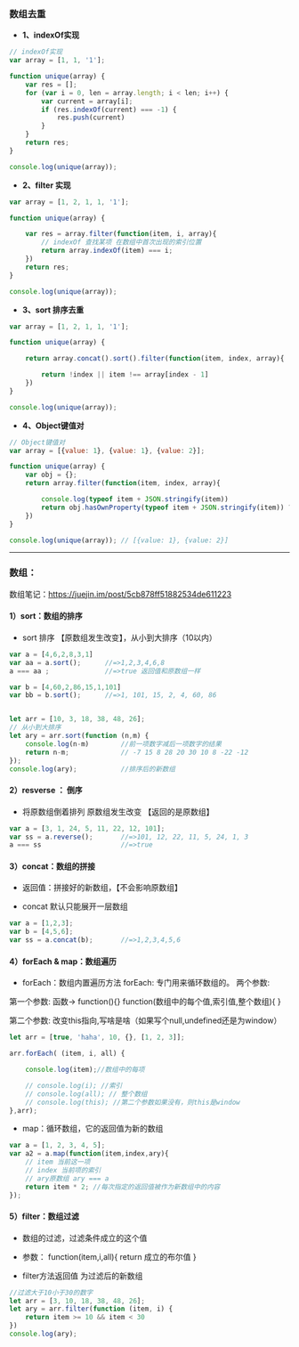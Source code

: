 ### 数组去重

- **1、indexOf实现**

```js
// indexOf实现
var array = [1, 1, '1'];

function unique(array) {
    var res = [];
    for (var i = 0, len = array.length; i < len; i++) {
        var current = array[i];
        if (res.indexOf(current) === -1) {
            res.push(current)
        }
    }
    return res;
}

console.log(unique(array));
```

- **2、filter 实现**

```js
var array = [1, 2, 1, 1, '1'];

function unique(array) {

    var res = array.filter(function(item, i, array){
        // indexOf 查找某项 在数组中首次出现的索引位置
        return array.indexOf(item) === i;
    })
    return res;
}

console.log(unique(array));
```

- **3、sort 排序去重**

```js
var array = [1, 2, 1, 1, '1'];

function unique(array) {

    return array.concat().sort().filter(function(item, index, array){

        return !index || item !== array[index - 1]
    })
}

console.log(unique(array));
```

- **4、Object键值对**

```js
// Object键值对
var array = [{value: 1}, {value: 1}, {value: 2}];

function unique(array) {
    var obj = {};
    return array.filter(function(item, index, array){

        console.log(typeof item + JSON.stringify(item))
        return obj.hasOwnProperty(typeof item + JSON.stringify(item)) ? false : (obj[typeof item + JSON.stringify(item)] = true)
    })
}

console.log(unique(array)); // [{value: 1}, {value: 2}]
```

---

### 数组：

数组笔记：https://juejin.im/post/5cb878ff51882534de611223

#### 1）sort：数组的排序

- sort 排序 【原数组发生改变】，从小到大排序（10以内）

```js
var a = [4,6,2,8,3,1]
var aa = a.sort();      //=>1,2,3,4,6,8
a === aa ;              //=>true 返回值和原数组一样

var b = [4,60,2,86,15,1,101]
var bb = b.sort();      //=>1, 101, 15, 2, 4, 60, 86


let arr = [10, 3, 18, 38, 48, 26];
// 从小到大排序
let ary = arr.sort(function (n,m) {
    console.log(n-m)        //前一项数字减后一项数字的结果
    return n-m;             // -7 15 8 28 20 30 10 8 -22 -12
});
console.log(ary);           //排序后的新数组
```

#### 2）resverse ： 倒序

- 将原数组倒着排列 原数组发生改变 【返回的是原数组】

```js
var a = [3, 1, 24, 5, 11, 22, 12, 101];
var ss = a.reverse();       //=>101, 12, 22, 11, 5, 24, 1, 3
a === ss                    //=>true
```

#### 3）concat：数组的拼接

- 返回值：拼接好的新数组，【不会影响原数组】

- concat 默认只能展开一层数组

```js
var a = [1,2,3];
var b = [4,5,6];
var ss = a.concat(b);       //=>1,2,3,4,5,6
```

#### 4）forEach & map：数组遍历

- forEach：数组内置遍历方法 forEach: 专门用来循环数组的。 两个参数:

第一个参数: 函数-> function(){} function(数组中的每个值,索引值,整个数组){ }

第二个参数: 改变this指向,写啥是啥（如果写个null,undefined还是为window）

```js
let arr = [true, 'haha', 10, {}, [1, 2, 3]];

arr.forEach( (item, i, all) {

    console.log(item);//数组中的每项

    // console.log(i); //索引
    // console.log(all); // 整个数组
    // console.log(this); //第二个参数如果没有，则this是window
},arr);
```

- map：循环数组，它的返回值为新的数组

```js
var a = [1, 2, 3, 4, 5];
var a2 = a.map(function(item,index,ary){
    // item 当前这一项
    // index 当前项的索引
    // ary原数组 ary === a
    return item * 2; //每次指定的返回值被作为新数组中的内容
});
```

#### 5）filter：数组过滤

- 数组的过滤，过滤条件成立的这个值

- 参数： function(item,i,all){ return 成立的布尔值 }

- filter方法返回值 为过滤后的新数组

```js
//过滤大于10小于30的数字
let arr = [3, 10, 18, 38, 48, 26];
let ary = arr.filter(function (item, i) {
    return item >= 10 && item < 30
})
console.log(ary);

```
